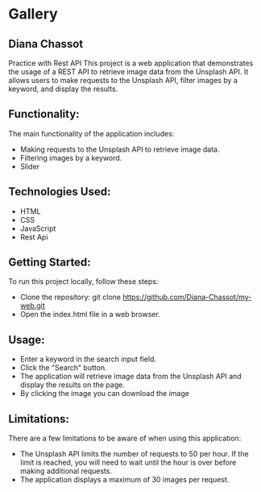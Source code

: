 # Gallery
## Diana Chassot
Practice with Rest API
This project is a web application that demonstrates the usage of a REST API to retrieve image data from the Unsplash API. It allows users to make requests to the Unsplash API, filter images by a keyword, and display the results. 

## Functionality:
The main functionality of the application includes:
* Making requests to the Unsplash API to retrieve image data.
* Filtering images by a keyword.
* Slider 

## Technologies Used:

* HTML
* CSS
* JavaScript
* Rest Api

## Getting Started:
To run this project locally, follow these steps:
* Clone the repository: git clone https://github.com/Diana-Chassot/my-web.git
* Open the index.html file in a web browser.

## Usage:
* Enter a keyword in the search input field.
* Click the "Search" button.
* The application will retrieve image data from the Unsplash API and display the results on the page.
* By clicking the image you can download the image

## Limitations:
There are a few limitations to be aware of when using this application:
* The Unsplash API limits the number of requests to 50 per hour. If the limit is reached, you will need to wait until the hour is over before making additional requests.
* The application displays a maximum of 30 images per request.
